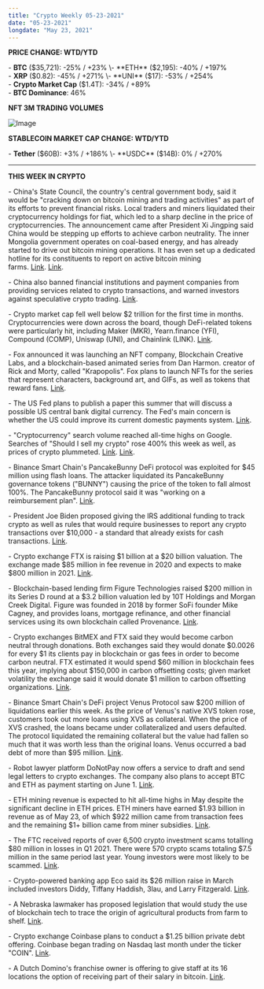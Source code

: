 ```yaml
---
title: "Crypto Weekly 05-23-2021"
date: "05-23-2021"
longdate: "May 23, 2021"
---
```


**PRICE CHANGE: WTD/YTD**

\- **BTC** ($35,721): -25% / +23%  
\- **ETH** ($2,195): -40% / +197%  
\- **XRP** ($0.82): -45% / +271%  
\- **UNI** ($17): -53% / +254%  
\- **Crypto Market Cap** ($1.4T): -34% / +89%   
\- **BTC Dominance**: 46%  


**NFT 3M TRADING VOLUMES**

![Image](/images/05-23-2021-1.png)


**STABLECOIN MARKET CAP CHANGE: WTD/YTD**

\- **Tether** ($60B): +3% / +186%  
\- **USDC** ($14B): 0% / +270%



---

**THIS WEEK IN CRYPTO**

\- China's State Council, the country's central government body, said it would be "cracking down on bitcoin mining and trading activities" as part of its efforts to prevent financial risks. Local traders and miners liquidated their cryptocurrency holdings for fiat, which led to a sharp decline in the price of cryptocurrencies. The announcement came after President Xi Jingping said China would be stepping up efforts to achieve carbon neutrality. The inner Mongolia government operates on coal-based energy, and has already started to drive out bitcoin mining operations. It has even set up a dedicated hotline for its constituents to report on active bitcoin mining farms. [Link](https://www.theblockcrypto.com/post/105708/china-bitcoin-crackdown-usdt-otc). [Link](http://www.xinhuanet.com/english/2021-03/16/c_139814792.htm).   
  
\- China also banned financial institutions and payment companies from providing services related to crypto transactions, and warned investors against speculative crypto trading. [Link](https://www.reuters.com/technology/chinese-financial-payment-bodies-barred-cryptocurrency-business-2021-05-18/).   
  
\- Crypto market cap fell well below $2 trillion for the first time in months. Cryptocurrencies were down across the board, though DeFi-related tokens were particularly hit, including Maker (MKR), Yearn.finance (YFI), Compound (COMP), Uniswap (UNI), and Chainlink (LINK). [Link](https://www.coindesk.com/crypto-market-460b-ether-altcoins-bitcoin).   
  
\- Fox announced it was launching an NFT company, Blockchain Creative Labs, and a blockchain-based animated series from Dan Harmon. creator of Rick and Morty, called "Krapopolis". Fox plans to launch NFTs for the series that represent characters, background art, and GIFs, as well as tokens that reward fans. [Link](https://www.hollywoodreporter.com/tv/tv-news/dan-harmon-blockchain-nft-crypto-series-fox-1234954403/).   
  
\- The US Fed plans to publish a paper this summer that will discuss a possible US central bank digital currency. The Fed's main concern is whether the US could improve its current domestic payments system. [Link](https://www.theblockcrypto.com/linked/105583/federal-reserve-cbdc-discussion-paper).   
  
\- "Cryptocurrency" search volume reached all-time highs on Google. Searches of "Should I sell my crypto" rose 400% this week as well, as prices of crypto plummeted. [Link](https://trends.google.com/trends/explore?q=cryptocurrency&geo=US). [Link](https://twitter.com/GoogleTrends/status/1395098818442530818).   
  
\- Binance Smart Chain's PancakeBunny DeFi protocol was exploited for $45 million using flash loans. The attacker liquidated its PancakeBunny governance tokens ("BUNNY") causing the price of the token to fall almost 100%. The PancakeBunny protocol said it was "working on a reimbursement plan". [Link](https://www.theblockcrypto.com/post/105473/bsc-pancakebunny-defi-protocol-exploited-lost-45-million-bunny).   
  
\- President Joe Biden proposed giving the IRS additional funding to track crypto as well as rules that would require businesses to report any crypto transactions over $10,000 - a standard that already exists for cash transactions. [Link](https://techcrunch.com/2021/05/20/new-cryptocurrency-irs-rules-2023-crypto/).    
  
\- Crypto exchange FTX is raising $1 billion at a $20 billion valuation. The exchange made $85 million in fee revenue in 2020 and expects to make $800 million in 2021. [Link](https://www.theblockcrypto.com/post/105257/ftx-funding-round-20-billion-valuation-sources).   
  
\- Blockchain-based lending firm Figure Technologies raised $200 million in its Series D round at a $3.2 billion valuation led by 10T Holdings and Morgan Creek Digital. Figure was founded in 2018 by former SoFi founder Mike Cagney, and provides loans, mortgage refinance, and other financial services using its own blockchain called Provenance. [Link](https://www.businesswire.com/news/home/20210520005738/en/Figure-Raises-200-Million-Series-D-Co-Led-by-10T-Holdings-and-Morgan-Creek-Digital).   
  
\- Crypto exchanges BitMEX and FTX said they would become carbon neutral through donations. Both exchanges said they would donate $0.0026 for every $1 its clients pay in blockchain or gas fees in order to become carbon neutral. FTX estimated it would spend $60 million in blockchain fees this year, implying about $150,000 in carbon offsetting costs; given market volatility the exchange said it would donate $1 million to carbon offsetting organizations. [Link](https://www.theblockcrypto.com/post/105642/crypto-exchanges-ftx-bitmex-offset-bitcoin-carbon-emissions).   
  
\- Binance Smart Chain's DeFi project Venus Protocol saw $200 million of liquidations earlier this week. As the price of Venus's native XVS token rose, customers took out more loans using XVS as collateral. When the price of XVS crashed, the loans became under collateralized and users defaulted. The protocol liquidated the remaining collateral but the value had fallen so much that it was worth less than the original loans. Venus occurred a bad debt of more than $95 million. [Link](https://www.theblockcrypto.com/post/105301/bsc-venus-protocol-liquidations-xvs-token-possible-price-manipulation).   
  
\- Robot lawyer platform DoNotPay now offers a service to draft and send legal letters to crypto exchanges. The company also plans to accept BTC and ETH as payment starting on June 1. [Link](https://www.coindesk.com/crypto-traders-can-automate-legal-requests-with-new-donotpay-services).   
  
\- ETH mining revenue is expected to hit all-time highs in May despite the significant decline in ETH prices. ETH miners have earned $1.93 billion in revenue as of May 23, of which $922 million came from transaction fees and the remaining $1+ billion came from miner subsidies. [Link](https://www.theblockcrypto.com/linked/105755/ethereum-mining-revenue-may).   
  
\- The FTC received reports of over 6,500 crypto investment scams totalling $80 million in losses in Q1 2021. There were 570 crypto scams totaling $7.5 million in the same period last year. Young investors were most likely to be scammed. [Link](https://www.ftc.gov/news-events/press-releases/2021/05/ftc-data-shows-huge-spike-cryptocurrency-investment-scams).   
  
\- Crypto-powered banking app Eco said its $26 million raise in March included investors Diddy, Tiffany Haddish, 3lau, and Larry Fitzgerald. [Link](https://www.coindesk.com/diddy-haddish-durant-revealed-as-investors-in-crypto-powered-banking-app-eco).   
  
\- A Nebraska lawmaker has proposed legislation that would study the use of blockchain tech to trace the origin of agricultural products from farm to shelf. [Link](https://www.theblockcrypto.com/linked/105697/nebraska-blockchain-agriculture-legislation).   
  
\- Crypto exchange Coinbase plans to conduct a $1.25 billion private debt offering. Coinbase began trading on Nasdaq last month under the ticker "COIN". [Link](https://finance.yahoo.com/news/coinbase-announces-proposed-private-offering-200000252.html).   
  
\- A Dutch Domino's franchise owner is offering to give staff at its 16 locations the option of receiving part of their salary in bitcoin. [Link](https://www.coindesk.com/staff-at-biggest-dominos-pizza-franchise-in-holland-can-now-be-paid-in-bitcoin).